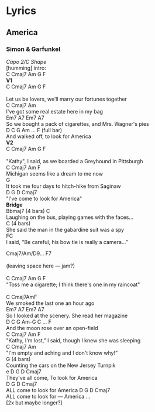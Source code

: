 # Lyrics
## America
### Simon & Garfunkel
*Capo 2/C Shape*<br /> 
[humming] intro:<br /> 
C Cmaj7 Am G F <br />
**V1** <br />
C Cmaj7 Am G F<br />  
Let us be lovers, we’ll marry our fortunes together  <br />
C Cmaj7 Am <br />
I've got some real estate here in my bag <br />
Em7 A7 Em7 A7 <br />
So we bought a pack of cigarettes, and Mrs. Wagner's pies <br />
D C G Am ... F (full bar)<br /> 
And walked off, to look for America<br /> 
**V2** <br />
C Cmaj7 Am G F<br />  
"Kathy", I said, as we boarded a Greyhound in Pittsburgh <br />
C Cmaj7 Am F  <br />
Michigan seems like a dream to me now <br />
G<br /> 
It took me four days to hitch-hike from Saginaw <br /> 
D G D Cmaj7<br /> 
"I've come to look for America" <br />
**Bridge** <br />
Bbmaj7 (4 bars) C<br /> 
Laughing on the bus, playing games with the faces...  <br />
C (4 bars)  <br />
She said the man in the gabardine suit was a spy  <br />
FC  <br />
I said, "Be careful, his bow tie is really a camera...”  <br />
  
Cmaj7/Am/D9... F7<br />  
(leaving space here — jam?)<br />  
C Cmaj7 Am G F  <br />
"Toss me a cigarette; I think there's one in my raincoat"<br />  
C Cmaj7AmF <br />
We smoked the last one an hour ago<br /> 
Em7 A7 Em7 A7  <br />
So I looked at the scenery. She read her magazine<br /> 
D C G Am-G C ... F <br />
And the moon rose over an open-field <br />
C Cmaj7 Am F  <br />
"Kathy, I'm lost,” I said, though I knew she was sleeping<br /> 
C Cmaj7 Am <br />
"I'm empty and aching and I don't know why!” <br />
G (4 bars) <br />
Counting the cars on the New Jersey Turnpik<br />e
D G D Cmaj7 <br />
They've all come, To look for America<br />
D G D Cmaj7 <br />
ALL come to look for America
D G D Cmaj7 <br />
ALL come to look for — America ...<br />
[2x but maybe longer?]
